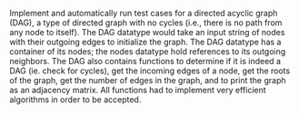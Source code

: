 Implement and automatically run test cases for a directed acyclic graph (DAG), a type of directed graph with no cycles (i.e., there is no path from any node to itself). The DAG datatype would take an input string of nodes with their outgoing edges to initialize the graph. The DAG datatype has a container of its nodes; the nodes datatype hold references to its outgoing neighbors. The DAG also contains functions to determine if it is indeed a DAG (ie. check for cycles), get the incoming edges of a node, get the roots of the graph, get the number of edges in the graph, and to print the graph as an adjacency matrix. All functions had to implement very efficient algorithms in order to be accepted.
